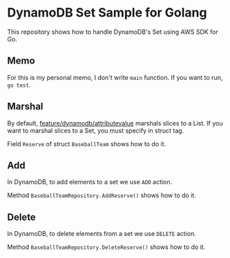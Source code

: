 # DynamoDB Set Sample for Golang

This repository shows how to handle DynamoDB's Set using AWS SDK for Go.

## Memo

For this is my personal memo, I don't write `main` function. If you want to run, `go test`.

## Marshal

By default, [feature/dynamodb/attributevalue](https://pkg.go.dev/github.com/aws/aws-sdk-go-v2/feature/dynamodb/attributevalue) marshals slices to a List. If you want to marshal slices to a Set, you must specify in struct tag.

Field `Reserve` of struct `BaseballTeam` shows how to do it.

## Add

In DynamoDB, to add elements to a set we use `ADD` action.

Method `BaseballTeamRepository.AddReserve()` shows how to do it.

## Delete

In DynamoDB, to delete elements from a set we use `DELETE` action.

Method `BaseballTeamRepository.DeleteReserve()` shows how to do it.
